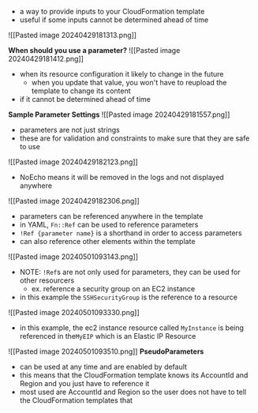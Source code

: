 - a way to provide inputs to your CloudFormation template
- useful if some inputs cannot be determined ahead of time

![[Pasted image 20240429181313.png]]

**When should you use a parameter?**
![[Pasted image 20240429181412.png]]
- when its resource configuration it likely to change in the future
	- when you update that value, you won't have to reupload the template to change its content
- if it cannot be determined ahead of time

**Sample Parameter Settings**
![[Pasted image 20240429181557.png]]
- parameters are not just strings
- these are for validation and constraints to make sure that they are safe to use

![[Pasted image 20240429182123.png]]
- NoEcho means it will be removed in the logs and not displayed anywhere

![[Pasted image 20240429182306.png]]
- parameters can be referenced anywhere in the template
- in YAML, `Fn::Ref` can be used to reference parameters
- `!Ref {parameter name}` is a shorthand in order to access parameters
- can also reference other elements within the template

![[Pasted image 20240501093143.png]]
- NOTE: `!Ref`s are not only used for parameters, they can be used for other resourcers
	- ex. reference a security group on an EC2 instance
- in this example the `SSHSecurityGroup` is the reference to a resource

![[Pasted image 20240501093330.png]]
- in this example, the ec2 instance resource called `MyInstance` is being referenced in the`MyEIP` which is an Elastic IP Resource

![[Pasted image 20240501093510.png]]
**PseudoParameters**
- can be used at any time and are enabled by default
- this means that the CloudFormation template knows its AccountId and Region and you just have to reference it
- most used are AccountId and Region so the user does not have to tell the CloudFormation templates that

